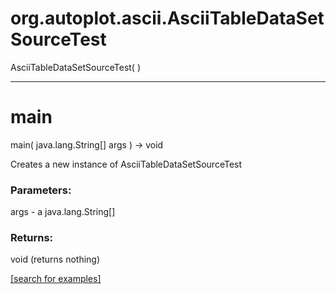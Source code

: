 # org.autoplot.ascii.AsciiTableDataSetSourceTest
AsciiTableDataSetSourceTest( )


***
<a name="main"></a>
# main
main( java.lang.String[] args ) &rarr; void

Creates a new instance of AsciiTableDataSetSourceTest

### Parameters:
args - a java.lang.String[]

### Returns:
void (returns nothing)


<a href="https://github.com/autoplot/dev/search?q=main&unscoped_q=main">[search for examples]</a>

